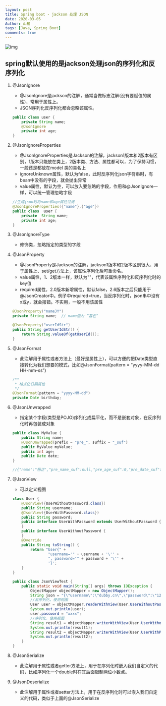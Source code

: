 ```yaml
---
layout: post
title: Spring boot - jackson 处理 JSON
date: 2020-03-05
Author: 山猪
tags: [Java, Spring Boot]
comments: true
---
```

![img](https://i2.wp.com/www.thecuriousdev.org/wp-content/uploads/2018/12/lombok-builder-jackson.jpg?w=800&ssl=1)

<!-- more -->

## spring默认使用的是jackson处理json的序列化和反序列化

1. @JsonIgnore

    - @JsonIgnore是jackson的注解，通常当做标志注解(没有要赋值的属性)，常用于属性上。
    - JSON序列化反序列化都会忽略该属性。

    ```java
    public class user {
        private String name;
        @JsonIgnore
        private int age;
    }
    ```
2. @JsonIgnoreProperties

    - @JsonIgnoreProperties是Jackson的注解，jackson1版本和2版本有区别，1版本只能放在类上，2版本类、方法、属性都可以，为了保持习惯，一般还是都放在model 类的类名上
    - ignoreUnknown属性，默认为false，此时反序列化json字符串时，有bean中没有的字段，就会抛出异常
    - value属性，默认为空，可以放入要忽略的字段，作用和@JsonIgnore一样，可以统一管理忽略字段


    ```java
    //生成json时将name和age属性过滤
    @JsonIgnoreProperties({"name"},{"age"})
    public class  user {
        private  String name;
        private int age;
    }
    ```
3. @JsonIgnoreType

    - 修饰类，忽略指定的类型的字段

4. @JsonProperty

    - @JsonProperty是Jackson的注解，jackson1版本和2版本区别很大，用于属性上、set/get方法上，该属性序列化后可重命名。
    - value属性，1、2版本一样，默认为""，代表该属性序列化和反序列化时的key值
    - required属性，2.0版本新增属性，默认false，2.6版本之后只能用于@JsonCreator中。例子中required=true，当反序列化时，json串中没有x或y，就会报错。不实用，一般不用该属性

    ```java
    @JsonProperty("nameJY")
    private String name;  // name值为 “暮色”
    ```

    ```java
    @JsonProperty("userIdStr")
    public String getUserIdStr() {
        return String.valueOf(getUserId());
    }
    ```

5. @JsonFormat

    - 此注解用于属性或者方法上（最好是属性上），可以方便的把Date类型直接转化为我们想要的模式，比如@JsonFormat(pattern = “yyyy-MM-dd HH-mm-ss”)

    ```java
    /**
     * 格式化日期属性
     */
    @JsonFormat(pattern = "yyyy-MM-dd")
    private Date birthday;
    ```

6. @JsonUnwrapped

    - 指定某个字段(类型是POJO)序列化成扁平化，而不是嵌套对象，在反序列化时再包装成对象

    ```java
    public class MyValue {
        public String name;
        @JsonUnwrapped(prefix = "pre_", suffix = "_suf")
        public MyValue myValue;
        public int age;
        public Date date;
    }

    //{"name":"杨正","pre_name_suf":null,"pre_age_suf":0,"pre_date_suf":null,"age":24,"date":"2017-12-09"}
    ```

7. @JsonView

    - 可以定义视图

    ```java
    class User {
        @JsonView({UserWithoutPassword.class})
        public String username;
        @JsonView({UserWithPassword.class})
        public String password;
        public interface UserWithPassword extends UserWithoutPassword {
        }
        public interface UserWithoutPassword {
        }
        @Override
        public String toString() {
            return "User{" +
                    "username='" + username + '\'' +
                    ", password='" + password + '\'' +
                    '}';
        }
    }

    public class JsonViewTest {
        public static void main(String[] args) throws IOException {
            ObjectMapper objectMapper = new ObjectMapper();
            String json = "{\"username\":\"dubby.cn\",\"password\":\"123456\"}";
            //反序列化，使用视图
            User user = objectMapper.readerWithView(User.UserWithoutPassword.class).forType(User.class).readValue(json);
            System.out.println(user);
            user.password = "xxxx";
            //序列化，使用视图
            String result1 = objectMapper.writerWithView(User.UserWithoutPassword.class).writeValueAsString(user);
            System.out.println(result1);
            String result2 = objectMapper.writerWithView(User.UserWithPassword.class).writeValueAsString(user);
            System.out.println(result2);
        }
    }
    ```

8. @JsonSerialize

    - 此注解用于属性或者getter方法上，用于在序列化时嵌入我们自定义的代码，比如序列化一个double时在其后面限制两位小数点。

9. @JsonDeserialize

    - 此注解用于属性或者setter方法上，用于在反序列化时可以嵌入我们自定义的代码，类似于上面的@JsonSerialize

